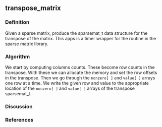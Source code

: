 ## transpose_matrix
### Definition
Given a sparse matrix, produce the sparsemat_t data structure for the transpose of the matrix.
This apps is a timer wrapper for the routine in the sparse matrix library.

### Algorithm
We start by computing columns counts. These become row counts in the transpose. With these
we can allocate the memory and set the row offsets in the transpose.
Then we go through the `nonzero[ ]` and `value[ ]` arrays one row at a time.
We write the given row and value to the appropriate location 
of the `nonzero[ ]` and `value[ ]` arrays of the transpose sparsemat_t.

### Discussion

### References
